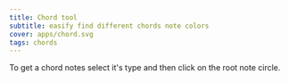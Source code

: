 ```yaml
---
title: Chord tool
subtitle: easify find different chords note colors
cover: apps/chord.svg
tags: chords
---
```


To get a chord notes select it's type and then click on the root note circle.

<client-only >
 <chord-tool />
 <svg-save svg="chord-keys" />
</client-only >